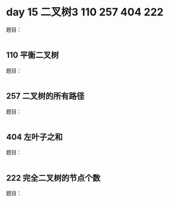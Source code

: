 # day 15 二叉树3 110 257 404 222
题目：

```

```
## 110 平衡二叉树
题目：

```

```
## 257 二叉树的所有路径
题目：

```

```
## 404 左叶子之和
题目：

```

```
## 222 完全二叉树的节点个数
题目：

```

```